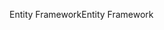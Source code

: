 <span data-ttu-id="6e3a2-101">Entity Framework</span><span class="sxs-lookup"><span data-stu-id="6e3a2-101">Entity Framework</span></span>